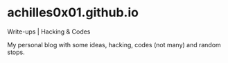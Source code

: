 # achilles0x01.github.io
Write-ups | Hacking &amp; Codes

My personal blog with some ideas, hacking, codes (not many) and random stops. 